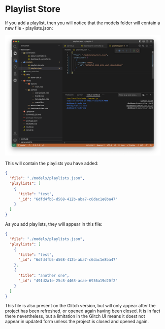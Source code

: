 # Playlist Store

If you add a playlist, then you will notice that the models folder will contain a new file - playlists.json:

![](img/a15.png)

This will contain the playlists you have added:

~~~json
{
  "file": "./models/playlists.json",
  "playlists": [
    {
      "title": "test",
      "_id": "6dfd4fb5-d568-412b-aba7-c6dac1e8ba47"
    }
  ]
}
~~~

As you add playlists, they will appear in this file:

~~~json
{
  "file": "./models/playlists.json",
  "playlists": [
    {
      "title": "test",
      "_id": "6dfd4fb5-d568-412b-aba7-c6dac1e8ba47"
    },
    {
      "title": "another one",
      "_id": "491d2a1e-25c8-4468-acae-6936a19d20f2"
    }
  ]
}
~~~

This file is also present on the Glitch version, but will only appear after the project has been refreshed, or opened again having been closed. It is in fact there nevertheless, but a limitation in the Glitch UI means it doest not appear in updated form unless the project is closed and opened again.

